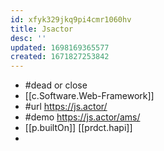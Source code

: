 ```yaml
---
id: xfyk329jkq9pi4cmr1060hv
title: Jsactor
desc: ''
updated: 1698169365577
created: 1671827253842
---
```


- #dead or close
- [[c.Software.Web-Framework]]
- #url https://js.actor/
- #demo https://js.actor/ams/
- [[p.builtOn]] [[prdct.hapi]]
- 